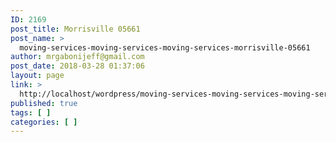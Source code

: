 ```yaml
---
ID: 2169
post_title: Morrisville 05661
post_name: >
  moving-services-moving-services-moving-services-morrisville-05661
author: mrgabonijeff@gmail.com
post_date: 2018-03-28 01:37:06
layout: page
link: >
  http://localhost/wordpress/moving-services-moving-services-moving-services-morrisville-05661/
published: true
tags: [ ]
categories: [ ]
---
```

